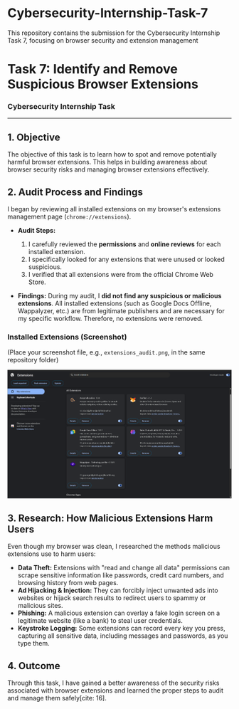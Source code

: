 # Cybersecurity-Internship-Task-7
This repository contains the submission for the Cybersecurity Internship Task 7, focusing on browser security and extension management

# Task 7: Identify and Remove Suspicious Browser Extensions

### Cybersecurity Internship Task

---

## 1. Objective
The objective of this task is to learn how to spot and remove potentially harmful browser extensions. This helps in building awareness about browser security risks and managing browser extensions effectively.

## 2. Audit Process and Findings
I began by reviewing all installed extensions on my browser's extensions management page (`chrome://extensions`).

* **Audit Steps:**
    1.  I carefully reviewed the **permissions** and **online reviews** for each installed extension.
    2.  I specifically looked for any extensions that were unused or looked suspicious.
    3.  I verified that all extensions were from the official Chrome Web Store.

* **Findings:**
    During my audit, I **did not find any suspicious or malicious extensions**. All installed extensions (such as Google Docs Offline, Wappalyzer, etc.) are from legitimate publishers and are necessary for my specific workflow. Therefore, no extensions were removed.

### Installed Extensions (Screenshot)
(Place your screenshot file, e.g., `extensions_audit.png`, in the same repository folder)

![My Browser Extensions](./extensions_audit.png)

## 3. Research: How Malicious Extensions Harm Users
Even though my browser was clean, I researched the methods malicious extensions use to harm users:

* **Data Theft:** Extensions with "read and change all data" permissions can scrape sensitive information like passwords, credit card numbers, and browsing history from web pages.
* **Ad Hijacking & Injection:** They can forcibly inject unwanted ads into websites or hijack search results to redirect users to spammy or malicious sites.
* **Phishing:** A malicious extension can overlay a fake login screen on a legitimate website (like a bank) to steal user credentials.
* **Keystroke Logging:** Some extensions can record every key you press, capturing all sensitive data, including messages and passwords, as you type them.

## 4. Outcome
Through this task, I have gained a better awareness of the security risks associated with browser extensions and learned the proper steps to audit and manage them safely[cite: 16].

